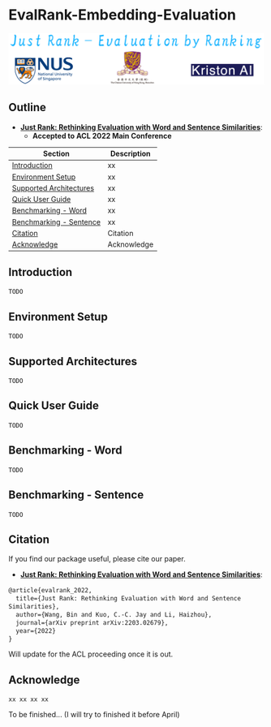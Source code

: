 # EvalRank-Embedding-Evaluation

<p align="center">
  <img src="img/logo.png" width: 20px, height: auto />
</p>

## Outline

- [**Just Rank: Rethinking Evaluation with Word and Sentence Similarities**](https://arxiv.org/abs/2203.02679):
    - **Accepted to ACL 2022 Main Conference**

<div align="center">

| Section | Description |
|-|-|
| [Introduction](#Introduction)          							| xx                    		    |
| [Environment Setup](#Environment-Setup) 							| xx                    		    |
| [Supported Architectures](#Supported-Architectures) 				| xx                    		    |
| [Quick User Guide](#Quick-User-Guide)							    | xx                    		    |
| [Benchmarking - Word](#Benchmarking---Word)						| xx                    		    |
| [Benchmarking - Sentence](#Benchmarking---Sentence)				| xx                    		    |
| [Citation](#Citation)												| Citation                    		|
| [Acknowledge](#Acknowledge)										| Acknowledge		   		 		|

</div>

## Introduction

    TODO

## Environment Setup

    TODO

## Supported Architectures 

    TODO

## Quick User Guide

    TODO

## Benchmarking - Word

    TODO

## Benchmarking - Sentence

    TODO

## Citation

If you find our package useful, please cite our paper.
- [**Just Rank: Rethinking Evaluation with Word and Sentence Similarities**](https://arxiv.org/abs/2203.02679):

```
@article{evalrank_2022,
  title={Just Rank: Rethinking Evaluation with Word and Sentence Similarities},
  author={Wang, Bin and Kuo, C.-C. Jay and Li, Haizhou},
  journal={arXiv preprint arXiv:2203.02679},
  year={2022}
}
```
Will update for the ACL proceeding once it is out.

## Acknowledge

    xx xx xx xx

To be finished... (I will try to finished it before April)
